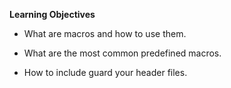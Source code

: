 **Learning Objectives**

- What are macros and how to use them.

- What are the most common predefined macros.

- How to include guard your header files.
